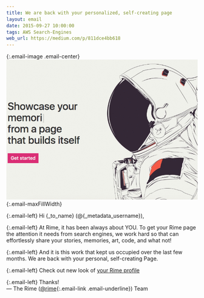 ```yaml
---
title: We are back with your personalized, self-creating page
layout: email
date: 2015-09-27 10:00:00
tags: AWS Search-Engines
web_url: https://medium.com/p/811dce4bb618
---
```


{:.email-image .email-center}
![](/assets/email/11-1*Y1ADwWT2I6Clm1rhGPlM4A.gif){:.email-maxFillWidth}

{:.email-left}
Hi {_to_name} (@{_metadata_username}),

{:.email-left}
At Rime, it has been always about YOU. To get your Rime page the attention it needs from search engines, we work hard so that can effortlessly share your stories, memories, art, code, and what not!

{:.email-left}
And it is this work that kept us occupied over the last few months. We are back with your personal, self-creating Page.

{:.email-left}
Check out new look of [your Rime profile](/@{_metadata_username})

{:.email-left}
Thanks!<br>
— The Rime ([@rime](/@rhymetek){:.email-link .email-underline}) Team
